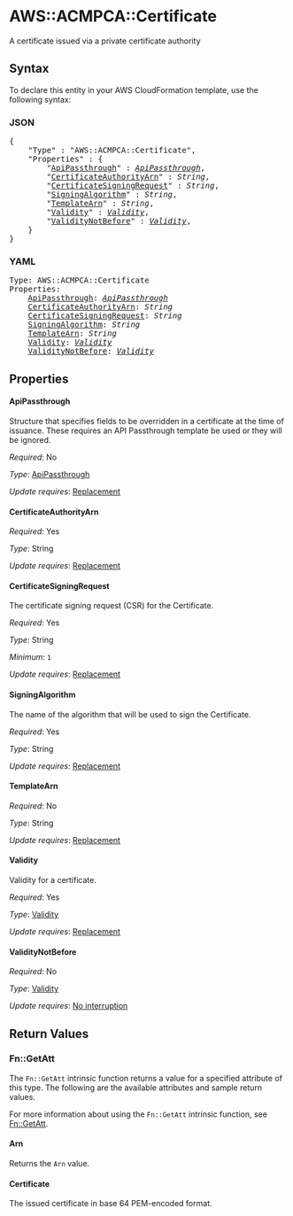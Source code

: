 # AWS::ACMPCA::Certificate

A certificate issued via a private certificate authority

## Syntax

To declare this entity in your AWS CloudFormation template, use the following syntax:

### JSON

<pre>
{
    "Type" : "AWS::ACMPCA::Certificate",
    "Properties" : {
        "<a href="#apipassthrough" title="ApiPassthrough">ApiPassthrough</a>" : <i><a href="apipassthrough.md">ApiPassthrough</a></i>,
        "<a href="#certificateauthorityarn" title="CertificateAuthorityArn">CertificateAuthorityArn</a>" : <i>String</i>,
        "<a href="#certificatesigningrequest" title="CertificateSigningRequest">CertificateSigningRequest</a>" : <i>String</i>,
        "<a href="#signingalgorithm" title="SigningAlgorithm">SigningAlgorithm</a>" : <i>String</i>,
        "<a href="#templatearn" title="TemplateArn">TemplateArn</a>" : <i>String</i>,
        "<a href="#validity" title="Validity">Validity</a>" : <i><a href="validity.md">Validity</a></i>,
        "<a href="#validitynotbefore" title="ValidityNotBefore">ValidityNotBefore</a>" : <i><a href="validity.md">Validity</a></i>,
    }
}
</pre>

### YAML

<pre>
Type: AWS::ACMPCA::Certificate
Properties:
    <a href="#apipassthrough" title="ApiPassthrough">ApiPassthrough</a>: <i><a href="apipassthrough.md">ApiPassthrough</a></i>
    <a href="#certificateauthorityarn" title="CertificateAuthorityArn">CertificateAuthorityArn</a>: <i>String</i>
    <a href="#certificatesigningrequest" title="CertificateSigningRequest">CertificateSigningRequest</a>: <i>String</i>
    <a href="#signingalgorithm" title="SigningAlgorithm">SigningAlgorithm</a>: <i>String</i>
    <a href="#templatearn" title="TemplateArn">TemplateArn</a>: <i>String</i>
    <a href="#validity" title="Validity">Validity</a>: <i><a href="validity.md">Validity</a></i>
    <a href="#validitynotbefore" title="ValidityNotBefore">ValidityNotBefore</a>: <i><a href="validity.md">Validity</a></i>
</pre>

## Properties

#### ApiPassthrough

Structure that specifies fields to be overridden in a certificate at the time of issuance. These requires an API Passthrough template be used or they will be ignored.

_Required_: No

_Type_: <a href="apipassthrough.md">ApiPassthrough</a>

_Update requires_: [Replacement](https://docs.aws.amazon.com/AWSCloudFormation/latest/UserGuide/using-cfn-updating-stacks-update-behaviors.html#update-replacement)

#### CertificateAuthorityArn

_Required_: Yes

_Type_: String

_Update requires_: [Replacement](https://docs.aws.amazon.com/AWSCloudFormation/latest/UserGuide/using-cfn-updating-stacks-update-behaviors.html#update-replacement)

#### CertificateSigningRequest

The certificate signing request (CSR) for the Certificate.

_Required_: Yes

_Type_: String

_Minimum_: <code>1</code>

_Update requires_: [Replacement](https://docs.aws.amazon.com/AWSCloudFormation/latest/UserGuide/using-cfn-updating-stacks-update-behaviors.html#update-replacement)

#### SigningAlgorithm

The name of the algorithm that will be used to sign the Certificate.

_Required_: Yes

_Type_: String

_Update requires_: [Replacement](https://docs.aws.amazon.com/AWSCloudFormation/latest/UserGuide/using-cfn-updating-stacks-update-behaviors.html#update-replacement)

#### TemplateArn

_Required_: No

_Type_: String

_Update requires_: [Replacement](https://docs.aws.amazon.com/AWSCloudFormation/latest/UserGuide/using-cfn-updating-stacks-update-behaviors.html#update-replacement)

#### Validity

Validity for a certificate.

_Required_: Yes

_Type_: <a href="validity.md">Validity</a>

_Update requires_: [Replacement](https://docs.aws.amazon.com/AWSCloudFormation/latest/UserGuide/using-cfn-updating-stacks-update-behaviors.html#update-replacement)

#### ValidityNotBefore

_Required_: No

_Type_: <a href="validity.md">Validity</a>

_Update requires_: [No interruption](https://docs.aws.amazon.com/AWSCloudFormation/latest/UserGuide/using-cfn-updating-stacks-update-behaviors.html#update-no-interrupt)

## Return Values

### Fn::GetAtt

The `Fn::GetAtt` intrinsic function returns a value for a specified attribute of this type. The following are the available attributes and sample return values.

For more information about using the `Fn::GetAtt` intrinsic function, see [Fn::GetAtt](https://docs.aws.amazon.com/AWSCloudFormation/latest/UserGuide/intrinsic-function-reference-getatt.html).

#### Arn

Returns the <code>Arn</code> value.

#### Certificate

The issued certificate in base 64 PEM-encoded format.
